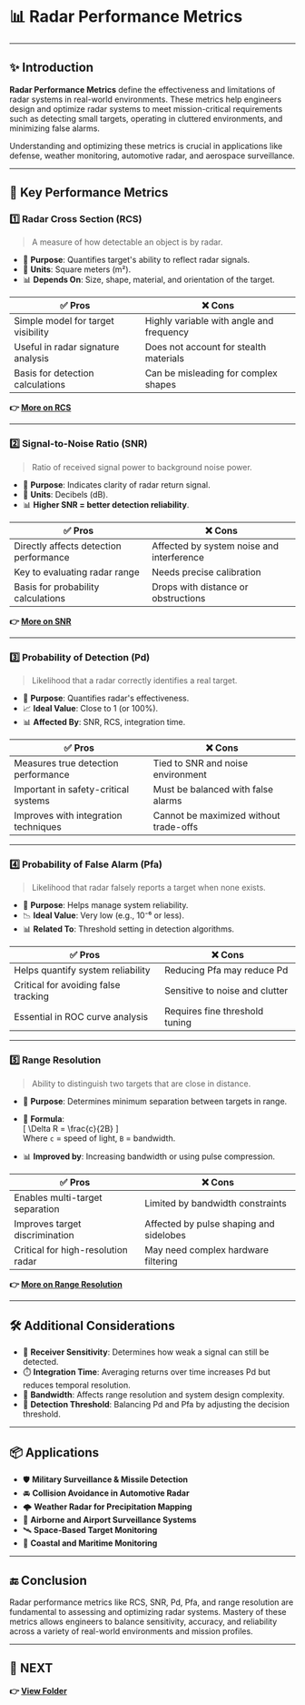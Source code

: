 # 📊 Radar Performance Metrics

---

## ✨ Introduction

**Radar Performance Metrics** define the effectiveness and limitations of radar systems in real-world environments. These metrics help engineers design and optimize radar systems to meet mission-critical requirements such as detecting small targets, operating in cluttered environments, and minimizing false alarms.

Understanding and optimizing these metrics is crucial in applications like defense, weather monitoring, automotive radar, and aerospace surveillance.

---

## 🔹 Key Performance Metrics

### 1️⃣ **Radar Cross Section (RCS)**

> A measure of how detectable an object is by radar.

- 📌 **Purpose**: Quantifies target's ability to reflect radar signals.
- 📏 **Units**: Square meters (m²).
- 📊 **Depends On**: Size, shape, material, and orientation of the target.

| ✅ Pros                          | ❌ Cons                               |
|----------------------------------|---------------------------------------|
| Simple model for target visibility | Highly variable with angle and frequency |
| Useful in radar signature analysis | Does not account for stealth materials |
| Basis for detection calculations | Can be misleading for complex shapes  |

**👉 [More on RCS](https://en.wikipedia.org/wiki/Radar_cross-section)**

---

### 2️⃣ **Signal-to-Noise Ratio (SNR)**

> Ratio of received signal power to background noise power.

- 📌 **Purpose**: Indicates clarity of radar return signal.
- 📏 **Units**: Decibels (dB).
- 📊 **Higher SNR = better detection reliability**.

| ✅ Pros                        | ❌ Cons                               |
|-------------------------------|---------------------------------------|
| Directly affects detection performance | Affected by system noise and interference |
| Key to evaluating radar range | Needs precise calibration             |
| Basis for probability calculations | Drops with distance or obstructions  |

**👉 [More on SNR](https://en.wikipedia.org/wiki/Signal-to-noise_ratio)**

---

### 3️⃣ **Probability of Detection (Pd)**

> Likelihood that a radar correctly identifies a real target.

- 📌 **Purpose**: Quantifies radar's effectiveness.
- 📈 **Ideal Value**: Close to 1 (or 100%).
- 📊 **Affected By**: SNR, RCS, integration time.

| ✅ Pros                        | ❌ Cons                          |
|-------------------------------|----------------------------------|
| Measures true detection performance | Tied to SNR and noise environment |
| Important in safety-critical systems | Must be balanced with false alarms |
| Improves with integration techniques | Cannot be maximized without trade-offs |

---

### 4️⃣ **Probability of False Alarm (Pfa)**

> Likelihood that radar falsely reports a target when none exists.

- 📌 **Purpose**: Helps manage system reliability.
- 📉 **Ideal Value**: Very low (e.g., 10⁻⁶ or less).
- 📊 **Related To**: Threshold setting in detection algorithms.

| ✅ Pros                       | ❌ Cons                           |
|------------------------------|-----------------------------------|
| Helps quantify system reliability | Reducing Pfa may reduce Pd         |
| Critical for avoiding false tracking | Sensitive to noise and clutter    |
| Essential in ROC curve analysis | Requires fine threshold tuning     |

---

### 5️⃣ **Range Resolution**

> Ability to distinguish two targets that are close in distance.

- 📌 **Purpose**: Determines minimum separation between targets in range.
- 📏 **Formula**:  
  \[
  \Delta R = \frac{c}{2B}
  \]  
  Where `c` = speed of light, `B` = bandwidth.

- 📊 **Improved by**: Increasing bandwidth or using pulse compression.

| ✅ Pros                          | ❌ Cons                             |
|----------------------------------|-------------------------------------|
| Enables multi-target separation  | Limited by bandwidth constraints    |
| Improves target discrimination   | Affected by pulse shaping and sidelobes |
| Critical for high-resolution radar | May need complex hardware filtering |

**👉 [More on Range Resolution](https://www.radartutorial.eu/01.basics/Range%20Resolution.en.html)**

---

## 🛠️ Additional Considerations

- 📐 **Receiver Sensitivity**: Determines how weak a signal can still be detected.
- ⏱️ **Integration Time**: Averaging returns over time increases Pd but reduces temporal resolution.
- 📶 **Bandwidth**: Affects range resolution and system design complexity.
- 🎯 **Detection Threshold**: Balancing Pd and Pfa by adjusting the decision threshold.

---

## 📦 Applications

- 🛡️ **Military Surveillance & Missile Detection**
- 🚘 **Collision Avoidance in Automotive Radar**
- 🌩️ **Weather Radar for Precipitation Mapping**
- 🛫 **Airborne and Airport Surveillance Systems**
- 🛰️ **Space-Based Target Monitoring**
- 🌊 **Coastal and Maritime Monitoring**

---

## 🔚 Conclusion

Radar performance metrics like RCS, SNR, Pd, Pfa, and range resolution are fundamental to assessing and optimizing radar systems. Mastery of these metrics allows engineers to balance sensitivity, accuracy, and reliability across a variety of real-world environments and mission profiles.

---

## 🔹 NEXT  
**👉 [View Folder](./Performance)**

